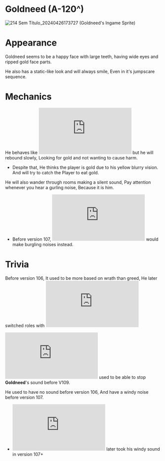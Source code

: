 # Goldneed (A-120^)
![214 Sem Título_20240426173727](https://github.com/DawdleInTime/RND-Purgatory-Mod-Wiki/assets/168727225/e46afcd6-193c-4daa-b03b-7c3a9d8b2b43)
(Goldneed's Ingame Sprite)

# Appearance
Goldneed seems to be a happy face with large teeth, having wide eyes and ripped gold face parts.

He also has a static-like look and will always smile, Even in it's jumpscare sequence.

# Mechanics
He behaves like ![The Envied One](https://github.com/DawdleInTime/RND-Purgatory-Mod-Wiki/blob/main/envied_one.md) but he will rebound slowly, Looking for gold and not wanting to cause harm.
- Despite that, He thinks the player is gold due to his yellow blurry vision. And will try to catch the Player to eat gold.

He will also wander through rooms making a silent sound, Pay attention whenever you hear a gurling noise, Because it is him.
- Before version 107, ![The Envied One](https://github.com/DawdleInTime/RND-Purgatory-Mod-Wiki/blob/main/envied_one.md) would make burgling noises instead.

# Trivia

Before version 106, It used to be more based on wrath than greed, He later switched roles with ![Wrath Outsidæ](https://github.com/DawdleInTime/RND-Purgatory-Mod-Wiki/blob/main/wrathoutsidae.md)

![Desired Skull](https://github.com/DawdleInTime/RND-Purgatory-Mod-Wiki/blob/main/desiredskull.md) used to be able to stop __Goldneed__'s sound before V109.

He used to have no sound before version 106, And have a windy noise before version 107.
- ![The Envied One](https://github.com/DawdleInTime/RND-Purgatory-Mod-Wiki/blob/main/envied_one.md) later took his windy sound in version 107+
